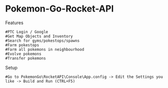 # Pokemon-Go-Rocket-API

Features
```
#PTC Login / Google
#Get Map Objects and Inventory
#Search for gyms/pokestops/spawns
#Farm pokestops
#Farm all pokemons in neighbourhood
#Evolve pokemons
#Transfer pokemons
```
Setup
```
#Go to PokemonGo\RocketAPI\Console\App.config -> Edit the Settings you like -> Build and Run (CTRL+F5)
